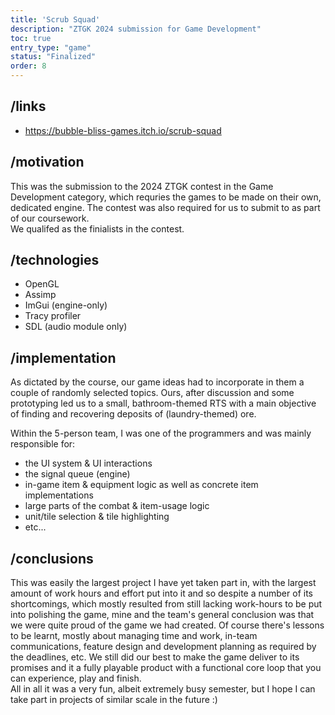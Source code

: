 ```yaml
---
title: 'Scrub Squad'
description: "ZTGK 2024 submission for Game Development"
toc: true
entry_type: "game"
status: "Finalized"
order: 8
---
```


## /links

- https://bubble-bliss-games.itch.io/scrub-squad

## /motivation

This was the submission to the 2024 ZTGK contest in the Game Development category, which requries the games to be made on their own, dedicated engine.
The contest was also required for us to submit to as part of our coursework. \
We qualifed as the finialists in the contest.

## /technologies

- OpenGL
- Assimp
- ImGui (engine-only)
- Tracy profiler
- SDL (audio module only)

## /implementation

As dictated by the course, our game ideas had to incorporate in them a couple of randomly selected topics.
Ours, after discussion and some prototyping led us to a small, bathroom-themed RTS with a main objective of finding and recovering deposits of (laundry-themed) ore.

Within the 5-person team, I was one of the programmers and was mainly responsible for:
- the UI system & UI interactions
- the signal queue (engine)
- in-game item & equipment logic as well as concrete item implementations
- large parts of the combat & item-usage logic
- unit/tile selection & tile highlighting
- etc...

## /conclusions

This was easily the largest project I have yet taken part in, with the largest amount of work hours and effort put into it and so despite a number of its shortcomings, which mostly resulted from still lacking work-hours to be put into polishing the game, mine and the team's general conclusion was that we were quite proud of the game we had created. Of course there's lessons to be learnt, mostly about managing time and work, in-team communications, feature design and development planning as required by the deadlines, etc. We still did our best to make the game deliver to its promises and it a fully playable product with a functional core loop that you can experience, play and finish. \
All in all it was a very fun, albeit extremely busy semester, but I hope I can take part in projects of similar scale in the future :)
